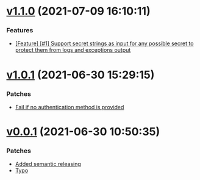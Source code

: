 # [v1.1.0](https://github.com/Muriel-Salvan/keepass_kpscript/compare/v1.0.1...v1.1.0) (2021-07-09 16:10:11)

### Features

* [[Feature] [#1] Support secret strings as input for any possible secret to protect them from logs and exceptions output](https://github.com/Muriel-Salvan/keepass_kpscript/commit/1de9d2e3d5e3445f8a5cfe987428f74145a7e4ba)

# [v1.0.1](https://github.com/Muriel-Salvan/keepass_kpscript/compare/v1.0.0...v1.0.1) (2021-06-30 15:29:15)

### Patches

* [Fail if no authentication method is provided](https://github.com/Muriel-Salvan/keepass_kpscript/commit/7178863234782aa3fd46d9a2ea9263d9344b465f)

# [v0.0.1](https://github.com/Muriel-Salvan/keepass_kpscript/compare/...v0.0.1) (2021-06-30 10:50:35)

### Patches

* [Added semantic releasing](https://github.com/Muriel-Salvan/keepass_kpscript/commit/836b38f193a9bce29c1092490805a592a450c214)
* [Typo](https://github.com/Muriel-Salvan/keepass_kpscript/commit/c5e3ae4c359228d1d1bea8cef7ac80f86539aecc)
